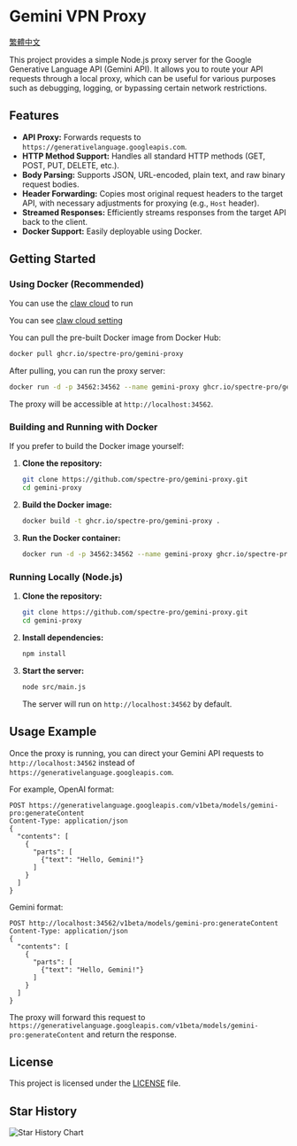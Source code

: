 # Gemini VPN Proxy
[繁體中文](README.md)

This project provides a simple Node.js proxy server for the Google Generative Language API (Gemini API). It allows you to route your API requests through a local proxy, which can be useful for various purposes such as debugging, logging, or bypassing certain network restrictions.

## Features

*   **API Proxy:** Forwards requests to `https://generativelanguage.googleapis.com`.
*   **HTTP Method Support:** Handles all standard HTTP methods (GET, POST, PUT, DELETE, etc.).
*   **Body Parsing:** Supports JSON, URL-encoded, plain text, and raw binary request bodies.
*   **Header Forwarding:** Copies most original request headers to the target API, with necessary adjustments for proxying (e.g., `Host` header).
*   **Streamed Responses:** Efficiently streams responses from the target API back to the client.
*   **Docker Support:** Easily deployable using Docker.

## Getting Started

### Using Docker (Recommended)

You can use the [claw cloud](https://console.run.claw.cloud/signin?link=RGXA3AIOBR4S) to run

You can see [claw cloud setting](https://github.com/spectre-pro/gemini-proxy?tab=readme-ov-file#claw-cloud-setting)

You can pull the pre-built Docker image from Docker Hub:

```bash
docker pull ghcr.io/spectre-pro/gemini-proxy
```

After pulling, you can run the proxy server:

```bash
docker run -d -p 34562:34562 --name gemini-proxy ghcr.io/spectre-pro/gemini-proxy
```

The proxy will be accessible at `http://localhost:34562`.

### Building and Running with Docker

If you prefer to build the Docker image yourself:

1.  **Clone the repository:**
    ```bash
    git clone https://github.com/spectre-pro/gemini-proxy.git
    cd gemini-proxy
    ```
2.  **Build the Docker image:**
    ```bash
    docker build -t ghcr.io/spectre-pro/gemini-proxy .
    ```
3.  **Run the Docker container:**
    ```bash
    docker run -d -p 34562:34562 --name gemini-proxy ghcr.io/spectre-pro/gemini-proxy
    ```

### Running Locally (Node.js)

1.  **Clone the repository:**
    ```bash
    git clone https://github.com/spectre-pro/gemini-proxy.git
    cd gemini-proxy
    ```
2.  **Install dependencies:**
    ```bash
    npm install
    ```
3.  **Start the server:**
    ```bash
    node src/main.js
    ```
    The server will run on `http://localhost:34562` by default.

## Usage Example

Once the proxy is running, you can direct your Gemini API requests to `http://localhost:34562` instead of `https://generativelanguage.googleapis.com`.

For example, OpenAI format:

```
POST https://generativelanguage.googleapis.com/v1beta/models/gemini-pro:generateContent
Content-Type: application/json
{
  "contents": [
    {
      "parts": [
        {"text": "Hello, Gemini!"}
      ]
    }
  ]
}
```

Gemini format:

```
POST http://localhost:34562/v1beta/models/gemini-pro:generateContent
Content-Type: application/json
{
  "contents": [
    {
      "parts": [
        {"text": "Hello, Gemini!"}
      ]
    }
  ]
}
```

The proxy will forward this request to `https://generativelanguage.googleapis.com/v1beta/models/gemini-pro:generateContent` and return the response.

## License

This project is licensed under the [LICENSE](LICENSE) file.

## Star History


<picture>
    <source media="(prefers-color-scheme: dark)" srcset="https://api.star-history.com/svg?repos=spectre-pro/gemini-proxy&type=Date&theme=dark" />
    <source media="(prefers-color-scheme: light)" srcset="https://api.star-history.com/svg?repos=spectre-pro/gemini-proxy&type=Date" />
    <img alt="Star History Chart" src="https://api.star-history.com/svg?repos=spectre-pro/gemini-proxy&type=Date" />
</picture>

